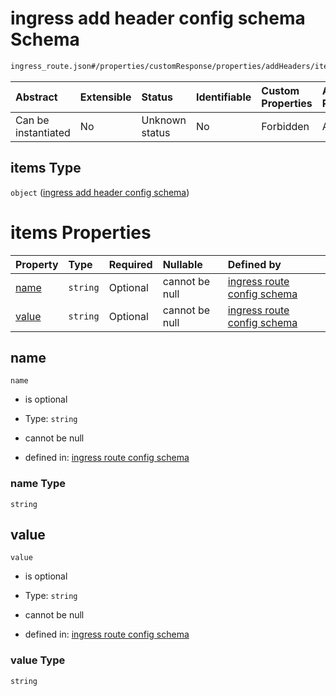 # ingress add header config schema Schema

```txt
ingress_route.json#/properties/customResponse/properties/addHeaders/items
```



| Abstract            | Extensible | Status         | Identifiable | Custom Properties | Additional Properties | Access Restrictions | Defined In                                                                |
| :------------------ | :--------- | :------------- | :----------- | :---------------- | :-------------------- | :------------------ | :------------------------------------------------------------------------ |
| Can be instantiated | No         | Unknown status | No           | Forbidden         | Allowed               | none                | [ingress\_route.json\*](../out/ingress_route.json "open original schema") |

## items Type

`object` ([ingress add header config schema](ingress_route-properties-ingress-customer-response-config-schema-properties-list-of-customerresponse-addheader-ingress-add-header-config-schema.md))

# items Properties

| Property        | Type     | Required | Nullable       | Defined by                                                                                                                                                                                                                                                                                      |
| :-------------- | :------- | :------- | :------------- | :---------------------------------------------------------------------------------------------------------------------------------------------------------------------------------------------------------------------------------------------------------------------------------------------- |
| [name](#name)   | `string` | Optional | cannot be null | [ingress route config schema](ingress_route-properties-ingress-customer-response-config-schema-properties-list-of-customerresponse-addheader-ingress-add-header-config-schema-properties-name.md "ingress_route.json#/properties/customResponse/properties/addHeaders/items/properties/name")   |
| [value](#value) | `string` | Optional | cannot be null | [ingress route config schema](ingress_route-properties-ingress-customer-response-config-schema-properties-list-of-customerresponse-addheader-ingress-add-header-config-schema-properties-value.md "ingress_route.json#/properties/customResponse/properties/addHeaders/items/properties/value") |

## name



`name`

* is optional

* Type: `string`

* cannot be null

* defined in: [ingress route config schema](ingress_route-properties-ingress-customer-response-config-schema-properties-list-of-customerresponse-addheader-ingress-add-header-config-schema-properties-name.md "ingress_route.json#/properties/customResponse/properties/addHeaders/items/properties/name")

### name Type

`string`

## value



`value`

* is optional

* Type: `string`

* cannot be null

* defined in: [ingress route config schema](ingress_route-properties-ingress-customer-response-config-schema-properties-list-of-customerresponse-addheader-ingress-add-header-config-schema-properties-value.md "ingress_route.json#/properties/customResponse/properties/addHeaders/items/properties/value")

### value Type

`string`
